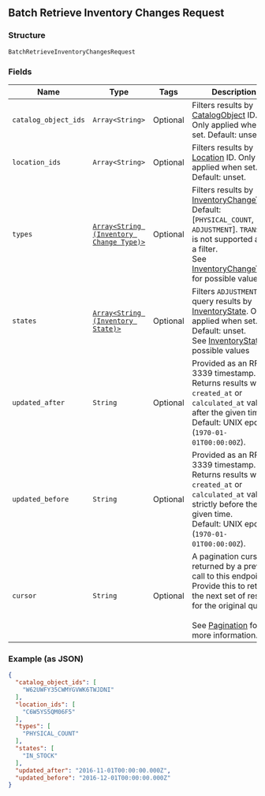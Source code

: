 ## Batch Retrieve Inventory Changes Request

### Structure

`BatchRetrieveInventoryChangesRequest`

### Fields

| Name | Type | Tags | Description |
|  --- | --- | --- | --- |
| `catalog_object_ids` | `Array<String>` | Optional | Filters results by [CatalogObject](#type-catalogobject) ID.<br>Only applied when set. Default: unset. |
| `location_ids` | `Array<String>` | Optional | Filters results by [Location](#type-location) ID. Only<br>applied when set. Default: unset. |
| `types` | [`Array<String (Inventory Change Type)>`](/doc/models/inventory-change-type.md) | Optional | Filters results by [InventoryChangeType](#type-inventorychangetype).<br>Default: [`PHYSICAL_COUNT`, `ADJUSTMENT`]. `TRANSFER` is not supported as<br>a filter.<br>See [InventoryChangeType](#type-inventorychangetype) for possible values |
| `states` | [`Array<String (Inventory State)>`](/doc/models/inventory-state.md) | Optional | Filters `ADJUSTMENT` query results by<br>[InventoryState](#type-inventorystate). Only applied when set.<br>Default: unset.<br>See [InventoryState](#type-inventorystate) for possible values |
| `updated_after` | `String` | Optional | Provided as an RFC 3339 timestamp. Returns results whose<br>`created_at` or `calculated_at` value is after the given time.<br>Default: UNIX epoch (`1970-01-01T00:00:00Z`). |
| `updated_before` | `String` | Optional | Provided as an RFC 3339 timestamp. Returns results whose<br>`created_at` or `calculated_at` value is strictly before the given time.<br>Default: UNIX epoch (`1970-01-01T00:00:00Z`). |
| `cursor` | `String` | Optional | A pagination cursor returned by a previous call to this endpoint.<br>Provide this to retrieve the next set of results for the original query.<br><br>See [Pagination](https://developer.squareup.com/docs/basics/api101/pagination) for more information. |

### Example (as JSON)

```json
{
  "catalog_object_ids": [
    "W62UWFY35CWMYGVWK6TWJDNI"
  ],
  "location_ids": [
    "C6W5YS5QM06F5"
  ],
  "types": [
    "PHYSICAL_COUNT"
  ],
  "states": [
    "IN_STOCK"
  ],
  "updated_after": "2016-11-01T00:00:00.000Z",
  "updated_before": "2016-12-01T00:00:00.000Z"
}
```

